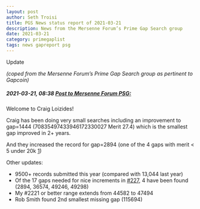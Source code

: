 ```yaml
---
layout: post
author: Seth Troisi
title: PGS News status report of 2021-03-21
description: News from the Mersenne Forum’s Prime Gap Search group
date: 2021-03-21
category: primegaplist
tags: news gapreport psg
---
```


Update

*(coped from the Mersenne Forum’s Prime Gap Search group as pertinent to Gapcoin)*

##### 2021-03-21, 08:38 [Post to Mersenne Forum PSG:](https://www.mersenneforum.org/showpost.php?p=574265&postcount=235)


Welcome to Craig Loizides!

Craig has been doing very small searches including an improvement to gap=1444 (70835497433946172330027 Merit 27.4) which is the smallest gap improved in 2+ years.

And they increased the record for gap=2894 (one of the 4 gaps with merit < 5 under 20k [1](https://www.mersenneforum.org/showpost.php?p=571747&postcount=227))

Other updates:

- 9500+ records submitted this year (compared with 13,044 last year)
- Of the 17 gaps needed for nice increments in [#227](https://www.mersenneforum.org/showpost.php?p=571747&postcount=227), 4 have been found (2894, 36574, 49246, 49298)
- My #2221 or better range extends from 44582 to 47494
- Rob Smith found 2nd smallest missing gap (115694)

